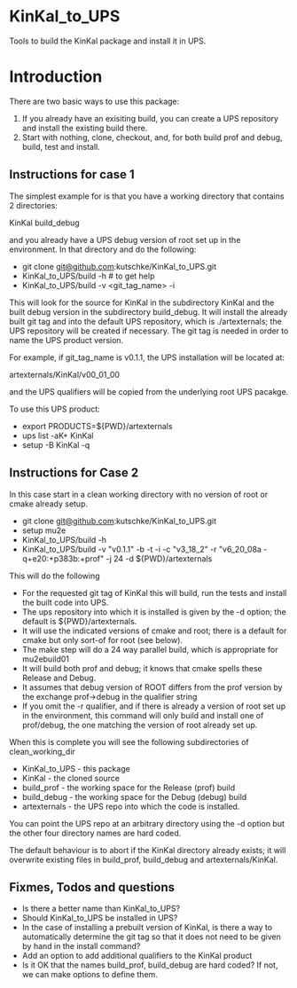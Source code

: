 # KinKal_to_UPS
Tools to build the KinKal package and install it in UPS.

# Introduction

There are two basic ways to use this package:
  1) If you already have an exisiting build, you can create a UPS repository and install the existing build there.
  2) Start with nothing, clone, checkout, and, for both build prof and debug, build, test and install.

## Instructions for case 1

The simplest example for is that you have a working directory that contains 2 directories:

  KinKal build_debug

and you already have a UPS debug version of root set up in the environment.  In that directory and do
the following:

* git clone git@github.com:kutschke/KinKal_to_UPS.git
* KinKal_to_UPS/build -h  # to get help
* KinKal_to_UPS/build -v <git_tag_name> -i

This will look for the source for KinKal in the subdirectory KinKal and the built debug version in
the subdirectory build_debug.  It will install the already built git tag and into the default UPS
repository, which is ./artexternals; the UPS repository will be created if necessary.  The git tag
is needed in order to name the UPS product version.

For example, if git_tag_name is v0.1.1, the UPS installation will be located at:

   artexternals/KinKal/v00_01_00

and the UPS qualifiers will be copied from the underlying root UPS pacakge.

To use this UPS product:

* export PRODUCTS=${PWD}/artexternals
* ups list -aK+ KinKal
* setup -B KinKal <version> -q<qualifiers>


## Instructions for Case 2

In this case start in a clean working directory with no version of root or cmake already setup.

* git clone git@github.com:kutschke/KinKal_to_UPS.git
* setup mu2e
* KinKal_to_UPS/build -h
* KinKal_to_UPS/build -v "v0.1.1" -b -t -i -c "v3_18_2" -r "v6_20_08a -q+e20:+p383b:+prof" -j 24   -d ${PWD}/artexternals

This will do the following
* For the requested git tag of KinKal this will build, run the tests and install the built code into UPS.
* The ups repository into which it is installed is given by the -d option; the default is ${PWD}/artexternals.
* It will use the indicated versions of cmake and root; there is a default for cmake but only sort-of for root (see below).
* The make step will do a 24 way parallel build, which is appropriate for mu2ebuild01
* It will build both prof and debug; it knows that cmake spells these Release and Debug.
* It assumes that debug version of ROOT differs from the prof version by the exchange prof->debug in the qualifier string
* If you omit the -r qualifier, and if there is already a version of root set up in the environment, this command will only build and install one of prof/debug, the one matching the version of root already set up.

When this is complete you will see the following subdirectories of clean_working_dir
* KinKal_to_UPS - this package
* KinKal        - the cloned source
* build_prof    - the working space for the Release (prof) build
* build_debug   - the working space for the Debug (debug) build
* artexternals  - the UPS repo into which the code is installed.

You can point the UPS repo at an arbitrary directory using the -d option but the other four directory names are hard coded.

The default behaviour is to abort if the KinKal directory already exists; it will overwrite existing files in build_prof, build_debug
and artexternals/KinKal.

## Fixmes, Todos and questions

* Is there a better name than KinKal_to_UPS?
* Should KinKal_to_UPS be installed in UPS?
* In the case of installing a prebuilt version of KinKal, is there a way to automatically determine the git tag so that it does not need to be given by hand in the install command?
* Add an option to add additional qualifiers to the KinKal product
* Is it OK that the names build_prof, build_debug are hard coded?  If not, we can make options to define them.

